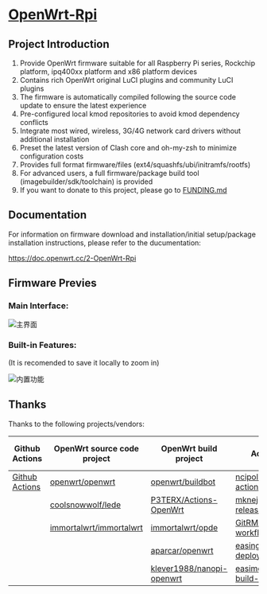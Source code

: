 # [OpenWrt-Rpi](https://github.com/SuLingGG/OpenWrt-Rpi)

## Project Introduction

1. Provide OpenWrt firmware suitable for all Raspberry Pi series, Rockchip platform, ipq400xx platform and x86 platform devices
2. Contains rich OpenWrt original LuCI plugins and community LuCI plugins
3. The firmware is automatically compiled following the source code update to ensure the latest experience
4. Pre-configured local kmod repositories to avoid kmod dependency conflicts
5. Integrate most wired, wireless, 3G/4G network card drivers without additional installation
6. Preset the latest version of Clash core and oh-my-zsh to minimize configuration costs
7. Provides full format firmware/files (ext4/squashfs/ubi/initramfs/rootfs)
8. For advanced users, a full firmware/package build tool (imagebuilder/sdk/toolchain) is provided
9. If you want to donate to this project, please go to [FUNDING.md](https://github.com/SuLingGG/OpenWrt-Mini/blob/main/FUNDING.md)

## Documentation

For information on firmware download and installation/initial setup/package installation instructions, please refer to the ducumentation:

<https://doc.openwrt.cc/2-OpenWrt-Rpi>

## Firmware Previes

### Main Interface:

![主界面](https://ae05.alicdn.com/kf/H6814822fa93d4246837bea1edcec6d23j.png)

### Built-in Features:

(It is recomended to save it locally to zoom in)

![内置功能](https://ae02.alicdn.com/kf/Hf29f2d94339d4188bbdde7f3131b500af.png)

## Thanks

Thanks to the following projects/vendors:

| Github Actions                                        | OpenWrt source code project                                             | OpenWrt build project                                             | Action item                                                  | Cloud service providers                               |
| ----------------------------------------------------- | ------------------------------------------------------------ | ------------------------------------------------------------ | ------------------------------------------------------------ | ---------------------------------------- |
| [Github Actions](https://github.com/features/actions) | [openwrt/openwrt](https://github.com/openwrt/openwrt/)       | [openwrt/buildbot](https://git.openwrt.org/?p=buildbot.git;a=summary) | [ncipollo/release-action](https://github.com/ncipollo/release-action) | [Acloud](https://acloud.net/)            |
|                                                       | [coolsnowwolf/lede](https://github.com/coolsnowwolf/lede)    | [P3TERX/Actions-OpenWrt](https://github.com/P3TERX/Actions-OpenWrt) | [mknejp/delete-release-assets](https://github.com/mknejp/delete-release-assets) | [Cloudflare](https://www.cloudflare.com) |
|                                                       | [immortalwrt/immortalwrt](https://github.com/immortalwrt/immortalwrt) | [immortalwrt/opde](https://github.com/immortalwrt/opde)      | [GitRML/delete-workflow-runs](https://github.com/GitRML/delete-workflow-runs) | [BackBlaze](https://www.backblaze.com/)  |
|                                                       |                                                              | [aparcar/openwrt](https://github.com/aparcar/openwrt)        | [easingthemes/ssh-deploy](https://github.com/easingthemes/ssh-deploy) | [HostHatch](https://hosthatch.com/)      |
|                                                       |                                                              | [klever1988/nanopi-openwrt](https://github.com/klever1988/nanopi-openwrt) | [easimon/maximize-build-space](https://github.com/easimon/maximize-build-space) |                                          |

